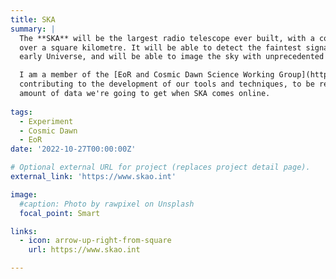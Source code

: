 ```yaml
---
title: SKA
summary: |
  The **SKA** will be the largest radio telescope ever built, with a collecting area of
  over a square kilometre. It will be able to detect the faintest signals from the
  early Universe, and will be able to image the sky with unprecedented resolution.

  I am a member of the [EoR and Cosmic Dawn Science Working Group](https://www.skao.int/en/science-users/science-working-groups/106/epoch-reionization),
  contributing to the development of our tools and techniques, to be ready for the insane
  amount of data we're going to get when SKA comes online.
    
tags:
  - Experiment
  - Cosmic Dawn
  - EoR
date: '2022-10-27T00:00:00Z'

# Optional external URL for project (replaces project detail page).
external_link: 'https://www.skao.int'

image:
  #caption: Photo by rawpixel on Unsplash
  focal_point: Smart

links:
  - icon: arrow-up-right-from-square
    url: https://www.skao.int

---
```




